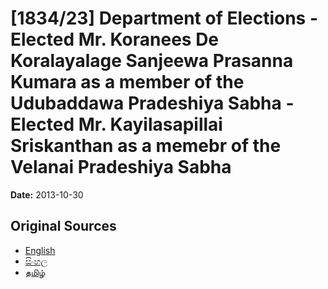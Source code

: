 # [1834/23] Department of Elections - Elected Mr. Koranees De Koralayalage Sanjeewa Prasanna Kumara as a member of the Udubaddawa Pradeshiya Sabha - Elected Mr. Kayilasapillai Sriskanthan as a memebr of the Velanai Pradeshiya Sabha

**Date:** 2013-10-30

## Original Sources

- [English](https://documents.gov.lk/view/extra-gazettes/2013/10/1834-23_E.pdf)
- [සිංහල](https://documents.gov.lk/view/extra-gazettes/2013/10/1834-23_S.pdf)
- [தமிழ்](https://documents.gov.lk/view/extra-gazettes/2013/10/1834-23_T.pdf)
